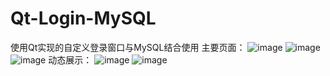 # Qt-Login-MySQL
使用Qt实现的自定义登录窗口与MySQL结合使用
主要页面：
![image](https://github.com/luneandone/Qt-Login-MySQL/assets/97148637/531445bd-bf3e-4abd-a2c4-df0fc0828468)
![image](https://github.com/luneandone/Qt-Login-MySQL/assets/97148637/d41aa396-9ac7-4175-96d6-99959b42b4a2)
![image](https://github.com/luneandone/Qt-Login-MySQL/assets/97148637/e42117b5-bdb2-40a6-bdfe-a1547a282aec)
动态展示：
![image](https://github.com/luneandone/Qt-Login-MySQL/assets/97148637/5b0ef138-7ab7-430c-a2c5-a16a03b32b4d)
​​​​​​​​![image](https://github.com/luneandone/Qt-Login-MySQL/assets/97148637/223309aa-cedb-4d72-a139-d222cf4212f9)
